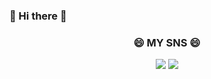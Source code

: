 ### 👋 Hi there 👋

### <p align="center">😄 MY SNS 😄</p>
<p align="center">
<a href="https://github.com/Lee-jin-gu" target="_blank"><img src="https://img.shields.io/badge/Github-000000?style?style=flat-square&logo=GitHub&logoColor=white"/></a>
<a href="https://www.facebook.com/profile.php?id=100038733101378&viewas=&show_switched_toast=false" target="_blank"><img src="https://img.shields.io/badge/Facebook-1877F2?style?style=flat-square&logo=Facebook&logoColor=white"/></a>
</p>

<!--
**Lee-jin-gu/Lee-jin-gu** is a ✨ _special_ ✨ repository because its `README.md` (this file) appears on your GitHub profile.

Here are some ideas to get you started:

- 🔭 I’m currently working on ...
- 🌱 I’m currently learning ...
- 👯 I’m looking to collaborate on ...
- 🤔 I’m looking for help with ...
- 💬 Ask me about ...
- 📫 How to reach me: ...
- 😄 Pronouns: ...
- ⚡ Fun fact: ...
-->
